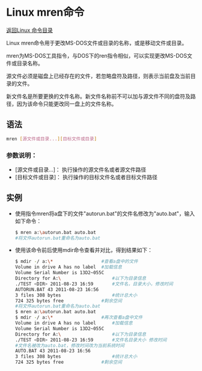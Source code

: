 # Linux mren命令
[返回Linux 命令目录](11.Linux命令大全.md)

Linux mren命令用于更改MS-DOS文件或目录的名称，或是移动文件或目录。

mren为MS-DOS工具指令，与DOS下的ren指令相似，可以实现更改MS-DOS文件或目录名称。

源文件必须是磁盘上已经存在的文件，若忽略盘符及路径，则表示当前盘及当前目录的文件。

新文件名是所要更换的文件名称。新文件名称前不可以加与源文件不同的盘符及路径，因为该命令只能更改同一盘上的文件名称。

## 语法
```bash
mren [源文件或目录...][目标文件或目录]
```

### 参数说明：

* [源文件或目录…]： 执行操作的源文件名或者源文件路径
* [目标文件或目录]： 执行操作的目标文件名或者目标文件路径

## 实例
* 使用指令mren将a盘下的文件"autorun.bat"的文件名修改为"auto.bat"，输入如下命令：
    ```bash
    $ mren a:\autorun.bat auto.bat  
    #将文件autorun.bat重命名为auto.bat 
    ```
* 使用该命令前后使用mdir命令查看并对比，得到结果如下：
    ```bash
    $ mdir -/ a:\*                  #查看a盘中的文件  
    Volume in drive A has no label  #加载信息  
    Volume Serial Number is 13D2~055C  
    Directory for A:\                   #以下为目录信息  
    ./TEST <DIR> 2011-08-23 16:59       #文件名，目录大小，修改时间  
    AUTORUN.BAT 43 2011-08-23 16:56  
    3 files 308 bytes                   #统计总大小  
    724 325 bytes free              #剩余空间  
    #将文件autorun.bat重命名为auto.bat  
    $ mren a:\autorun.bat auto.bat        
    $ mdir -/ a:\*                  #再次查看a盘中文件  
    Volume in drive A has no label      #加载信息  
    Volume Serial Number is 13D2~055C  
    Directory for A:\                   #以下为目录信息  
    ./TEST <DIR> 2011-08-23 16:59       #文件名目录大小 修改时间  
    #文件名被改为auto.bat，修改时间改为当前系统时间  
    AUTO.BAT 43 2011-08-23 16:56          
    3 files 308 bytes                   #统计总大小  
    724 325 bytes free              #剩余空间  
    ```